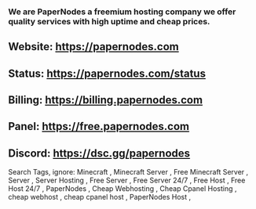 
### We are PaperNodes a freemium hosting company we offer quality services with high uptime and cheap prices.

## Website: https://papernodes.com 

## Status: https://papernodes.com/status

## Billing: https://billing.papernodes.com 

## Panel: https://free.papernodes.com

## Discord: https://dsc.gg/papernodes



Search Tags, ignore:
Minecraft ,
Minecraft Server ,
Free Minecraft Server ,
Server ,
Server Hosting ,
Free Server ,
Free Server 24/7 ,
Free Host ,
Free Host 24/7 ,
PaperNodes ,
Cheap Webhosting ,
Cheap Cpanel Hosting ,
cheap webhost ,
cheap cpanel host ,
PaperNodes Host ,


